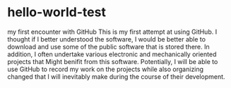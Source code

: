 # hello-world-test
my first encounter with GitHub
This is my first attempt at using GitHub. I thought if I better understood the software, I would be better able to download and use some of the public software that is stored there. In addition, I often undertake various electronic and mechanically oriented projects that Might benifit from this software. Potentially, I will be able to use GitHub to record my work on the projects while also organizing changed that I will inevitably make during the course of their development. 
